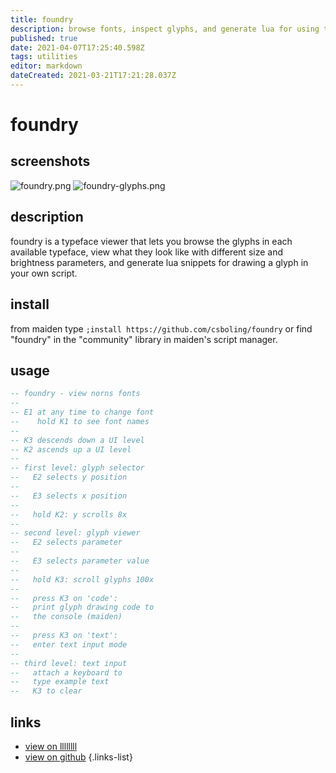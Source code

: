 ```yaml
---
title: foundry
description: browse fonts, inspect glyphs, and generate lua for using them in a script
published: true
date: 2021-04-07T17:25:40.598Z
tags: utilities
editor: markdown
dateCreated: 2021-03-21T17:21:28.037Z
---
```


# foundry

## screenshots

![foundry.png](/community/csboling/foundry.png)
![foundry-glyphs.png](/community/csboling/foundry-glyphs.png)

## description

foundry is a typeface viewer that lets you browse the glyphs in each available typeface, view what they look like with different size and brightness parameters, and generate lua snippets for drawing a glyph in your own script.

## install

from maiden type
`;install https://github.com/csboling/foundry`
or find "foundry" in the "community" library in maiden's script manager.

## usage

```lua
-- foundry - view norns fonts
--
-- E1 at any time to change font
--    hold K1 to see font names
--
-- K3 descends down a UI level
-- K2 ascends up a UI level
--
-- first level: glyph selector
--   E2 selects y position
--
--   E3 selects x position
--
--   hold K2: y scrolls 8x
--
-- second level: glyph viewer
--   E2 selects parameter
--
--   E3 selects parameter value
--
--   hold K3: scroll glyphs 100x
--
--   press K3 on 'code':
--   print glyph drawing code to
--   the console (maiden)
--
--   press K3 on 'text':
--   enter text input mode
--
-- third level: text input
--   attach a keyboard to
--   type example text
--   K3 to clear
```

## links

- [view on llllllll](https://llllllll.co/t/foundry/33933)
- [view on github](https://github.com/csboling/foundry)
{.links-list}
